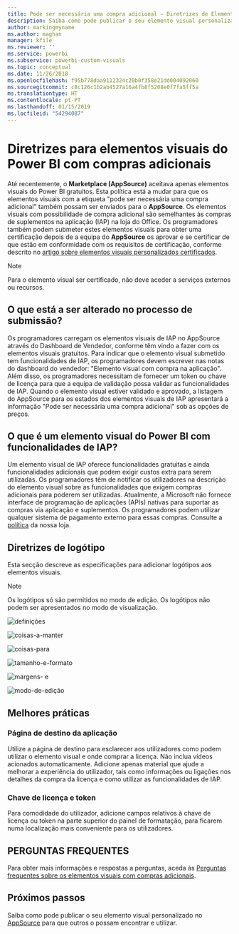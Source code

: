 ```yaml
---
title: Pode ser necessária uma compra adicional – Diretrizes de Elementos Visuais do Power BI
description: Saiba como pode publicar o seu elemento visual personalizado no AppSource para que outros o possam encontrar e utilizar através de uma compra.
author: markingmyname
ms.author: maghan
manager: kfile
ms.reviewer: ''
ms.service: powerbi
ms.subservice: powerbi-custom-visuals
ms.topic: conceptual
ms.date: 11/26/2018
ms.openlocfilehash: f95b778daa9112324c20b0f358e21dd004092060
ms.sourcegitcommit: c8c126c1b2ab4527a16a4fb8f5208e0f7fa5ff5a
ms.translationtype: HT
ms.contentlocale: pt-PT
ms.lasthandoff: 01/15/2019
ms.locfileid: "54294087"
---
```

# <a name="guidelines-for-power-bi-visuals-with-additional-purchases"></a>Diretrizes para elementos visuais do Power BI com compras adicionais

Até recentemente, o **Marketplace (AppSource)** aceitava apenas elementos visuais do Power BI gratuitos. Esta política está a mudar para que os elementos visuais com a etiqueta "pode ser necessária uma compra adicional" também possam ser enviados para o **AppSource**. Os elementos visuais com possibilidade de compra adicional são semelhantes às compras de suplementos na aplicação (IAP) na loja do Office. Os programadores também podem submeter estes elementos visuais para obter uma certificação depois de a equipa do **AppSource** os aprovar e se certificar de que estão em conformidade com os requisitos de certificação, conforme descrito no [artigo sobre elementos visuais personalizados certificados](../power-bi-custom-visuals-certified.md).

> [!Note]
> Para o elemento visual ser certificado, não deve aceder a serviços externos ou recursos.

## <a name="whats-changing-in-the-submission-process"></a>O que está a ser alterado no processo de submissão?

Os programadores carregam os elementos visuais de IAP no AppSource através do Dashboard de Vendedor, conforme têm vindo a fazer com os elementos visuais gratuitos. Para indicar que o elemento visual submetido tem funcionalidades de IAP, os programadores devem escrever nas notas do dashboard do vendedor: "Elemento visual com compra na aplicação". Além disso, os programadores necessitam de fornecer um token ou chave de licença para que a equipa de validação possa validar as funcionalidades de IAP. Quando o elemento visual estiver validado e aprovado, a listagem do AppSource para os estados dos elementos visuais de IAP apresentará a informação "Pode ser necessária uma compra adicional" sob as opções de preços.

## <a name="what-is-a-power-bi-visual-with-iap-features"></a>O que é um elemento visual do Power BI com funcionalidades de IAP?

Um elemento visual de IAP oferece funcionalidades gratuitas e ainda funcionalidades adicionais que podem exigir custos extra para serem utilizadas. Os programadores têm de notificar os utilizadores na descrição do elemento visual sobre as funcionalidades que exigem compras adicionais para poderem ser utilizadas. Atualmente, a Microsoft não fornece interface de programação de aplicações (APIs) nativas para suportar as compras via aplicação e suplementos. Os programadores podem utilizar qualquer sistema de pagamento externo para essas compras. Consulte a [política](https://docs.microsoft.com/office/dev/store/validation-policies#2-apps-or-add-ins-can-display-certain-ads) da nossa loja.

## <a name="logo-guidelines"></a>Diretrizes de logótipo

Esta secção descreve as especificações para adicionar logótipos aos elementos visuais.

> [!NOTE]
> Os logótipos só são permitidos no modo de edição. Os logótipos não podem ser apresentados no modo de visualização.

![definições](media/office-store-in-app-purchase-visual-guidelines/definitions.png)

![coisas-a-manter](media/office-store-in-app-purchase-visual-guidelines/things-to-keep-in-mind.png)

![coisas-para](media/office-store-in-app-purchase-visual-guidelines/things-to-avoid.png)

![tamanho-e-formato ](media/office-store-in-app-purchase-visual-guidelines/size-and-format.png)

![margens- e](media/office-store-in-app-purchase-visual-guidelines/margins-and-sizes.png)

![modo-de-edição](media/office-store-in-app-purchase-visual-guidelines/logos-in-edit-mode.png)

## <a name="best-practices"></a>Melhores práticas

### <a name="visual-landing-page"></a>Página de destino da aplicação

Utilize a página de destino para esclarecer aos utilizadores como podem utilizar o elemento visual e onde comprar a licença. Não inclua vídeos acionados automaticamente. Adicione apenas material que ajude a melhorar a experiência do utilizador, tais como informações ou ligações nos detalhes da compra da licença e como utilizar as funcionalidades de IAP.

### <a name="license-key-and-token"></a>Chave de licença e token

Para comodidade do utilizador, adicione campos relativos à chave de licença ou token na parte superior do painel de formatação, para ficarem numa localização mais conveniente para os utilizadores.

## <a name="faq"></a>PERGUNTAS FREQUENTES

Para obter mais informações e respostas a perguntas, aceda às [Perguntas frequentes sobre os elementos visuais com compras adicionais](https://docs.microsoft.com/en-us/power-bi/power-bi-custom-visuals-faq#visuals-with-additional-purchases).

## <a name="next-steps"></a>Próximos passos

Saiba como pode publicar o seu elemento visual personalizado no [AppSource](office-store.md) para que outros o possam encontrar e utilizar.
